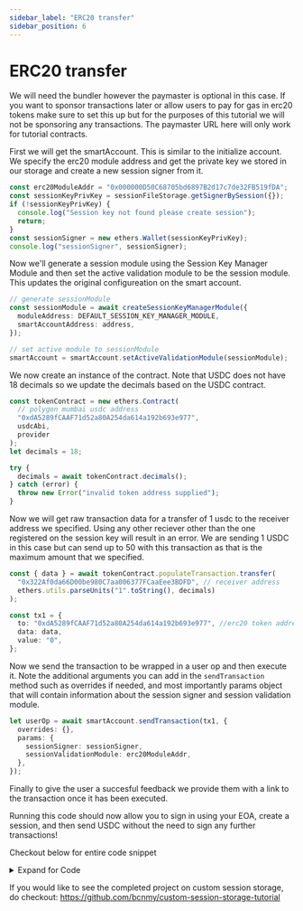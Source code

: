 ```yaml
---
sidebar_label: "ERC20 transfer"
sidebar_position: 6
---
```


# ERC20 transfer

We will need the bundler however the paymaster is optional in this case. If you want to sponsor transactions later or allow users to pay for gas in erc20 tokens make sure to set this up but for the purposes of this tutorial we will not be sponsoring any transactions. The paymaster URL here will only work for tutorial contracts.

First we will get the smartAccount. This is similar to the initialize account.
We specify the erc20 module address and get the private key we stored in our storage and create a new session signer from it.

```typescript
const erc20ModuleAddr = "0x000000D50C68705bd6897B2d17c7de32FB519fDA";
const sessionKeyPrivKey = sessionFileStorage.getSignerBySession({});
if (!sessionKeyPrivKey) {
  console.log("Session key not found please create session");
  return;
}
const sessionSigner = new ethers.Wallet(sessionKeyPrivKey);
console.log("sessionSigner", sessionSigner);
```

Now we'll generate a session module using the Session Key Manager Module and then set the active validation module to be the session module. This updates the original configureation on the smart account.

```typescript
// generate sessionModule
const sessionModule = await createSessionKeyManagerModule({
  moduleAddress: DEFAULT_SESSION_KEY_MANAGER_MODULE,
  smartAccountAddress: address,
});

// set active module to sessionModule
smartAccount = smartAccount.setActiveValidationModule(sessionModule);
```

We now create an instance of the contract. Note that USDC does not have 18 decimals so we update the decimals based on the USDC contract.

```typescript
const tokenContract = new ethers.Contract(
  // polygon mumbai usdc address
  "0xdA5289fCAAF71d52a80A254da614a192b693e977",
  usdcAbi,
  provider
);
let decimals = 18;

try {
  decimals = await tokenContract.decimals();
} catch (error) {
  throw new Error("invalid token address supplied");
}
```

Now we will get raw transaction data for a transfer of 1 usdc to the receiver address we specified. Using any other reciever other than the one registered on the session key will result in an error. We are sending 1 USDC in this case but can send up to 50 with this transaction as that is the maximum amount that we specified.

```typescript
const { data } = await tokenContract.populateTransaction.transfer(
  "0x322Af0da66D00be980C7aa006377FCaaEee3BDFD", // receiver address
  ethers.utils.parseUnits("1".toString(), decimals)
);

const tx1 = {
  to: "0xdA5289fCAAF71d52a80A254da614a192b693e977", //erc20 token address
  data: data,
  value: "0",
};
```

Now we send the transaction to be wrapped in a user op and then execute it. Note the additional arguments you can add in the `sendTransaction` method such as overrides if needed, and most importantly params object that will contain information about the session signer and session validation module.

```typescript
let userOp = await smartAccount.sendTransaction(tx1, {
  overrides: {},
  params: {
    sessionSigner: sessionSigner,
    sessionValidationModule: erc20ModuleAddr,
  },
});
```

Finally to give the user a succesful feedback we provide them with a link to the transaction once it has been executed.

Running this code should now allow you to sign in using your EOA, create a session, and then send USDC without the need to sign any further transactions!

Checkout below for entire code snippet

<details>
<summary> Expand for Code </summary>

```typescript
import usdcAbi from "./usdcabi.json";
import { config } from "dotenv";
import {
  createSmartAccountClient,
  DEFAULT_SESSION_KEY_MANAGER_MODULE,
  createSessionKeyManagerModule,
} from "@biconomy/account";
import { Wallet, providers, ethers } from "ethers";

import { SessionFileStorage } from "./customSession";
config();

let smartAccount: BiconomySmartAccountV2;
let address: string;

const provider = new providers.JsonRpcProvider(
  "https://rpc.ankr.com/polygon_mumbai"
);
const wallet = new Wallet(process.env.PRIVATE_KEY || "", provider);

async function createAccount() {
  let biconomySmartAccount = await createSmartAccountClient({
    signer: wallet,
    bundlerUrl,
    biconomyPaymasterApiKey: paymasterApiKey,
  });
  address = await biconomySmartAccount.getAccountAddress();
  console.log(address);
  smartAccount = biconomySmartAccount;

  return biconomySmartAccount;
}

const erc20Transfer = async (
  sessionFileStorage: SessionFileStorage,
  amount: string
) => {
  if (!address || !smartAccount) {
    console.log("Please connect wallet first");
    return;
  }
  try {
    const erc20ModuleAddr = "0x000000D50C68705bd6897B2d17c7de32FB519fDA";
    // get session key from file storage
    const sessionKeyPrivKey = await sessionFileStorage.getSignerBySession({});
    console.log("sessionKeyPrivKey", sessionKeyPrivKey);
    if (!sessionKeyPrivKey) {
      console.log("Session key not found please create session");
      return;
    }
    //@ts-ignore
    const sessionSigner = new ethers.Wallet(sessionKeyPrivKey);
    console.log("sessionSigner", sessionSigner);
    // generate sessionModule
    const sessionModule = await SessionKeyManagerModule.create({
      moduleAddress: DEFAULT_SESSION_KEY_MANAGER_MODULE,
      smartAccountAddress: address,
      sessionStorageClient: sessionFileStorage,
    });
    // set active module to sessionModule
    smartAccount = smartAccount.setActiveValidationModule(sessionModule);

    const tokenContract = new ethers.Contract(
      // polygon mumbai usdc address
      "0xdA5289fCAAF71d52a80A254da614a192b693e977",
      usdcAbi,
      provider
    );
    let decimals = 18;

    try {
      decimals = await tokenContract.decimals();
    } catch (error) {
      throw new Error("invalid token address supplied");
    }
    const { data } = await tokenContract.populateTransaction.transfer(
      "0x322Af0da66D00be980C7aa006377FCaaEee3BDFD", // receiver address
      ethers.utils.parseUnits(amount, decimals)
    );

    // generate tx data to erc20 transfer
    const tx1 = {
      to: "0xdA5289fCAAF71d52a80A254da614a192b693e977", //erc20 token address
      data: data,
      value: "0",
    };

    // build user op
    // const ifModuleEnabled = await smartAccount.isModuleEnabled("")
    let userOpResponse = await smartAccount.sendTransaction(tx1, {
      params: {
        sessionSigner: sessionSigner,
        sessionValidationModule: erc20ModuleAddr,
      },
    });
    console.log("userOpHash", userOpResponse);
    const { receipt } = await userOpResponse.wait(1);
    console.log("txHash", receipt.transactionHash);
    const polygonScanlink = `https://mumbai.polygonscan.com/tx/${receipt.transactionHash}`;
  } catch (err: any) {
    console.error(err);
  }
};

async function executeTransaction() {
  await createAccount();
  const sessionFileStorage: SessionFileStorage = new SessionFileStorage(
    address
  );
  await erc20Transfer(sessionFileStorage, "0.019");
  await erc20Transfer(sessionFileStorage, "0.018");
}

executeTransaction();
```

</details>

If you would like to see the completed project on custom session storage, do checkout: https://github.com/bcnmy/custom-session-storage-tutorial
